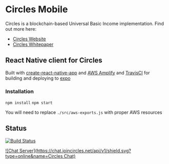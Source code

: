 # Circles Mobile

Circles is a blockchain-based Universal Basic Income implementation. Find out more here:
* [Circles Website](http://joincircles.net)
* [Circles Whitepaper](https://github.com/CirclesUBI/docs/blob/master/Circles.md)

## React Native client for Circles

Built with [create-react-native-app](https://github.com/react-community/create-react-native-app) and [AWS Amplify](https://aws.github.io/aws-amplify/) and [TravisCI](https://travis-ci.org/) for building and deploying to [expo](https://expo.io/)

### Installation
`npm install`
`npm start`

You will need to replace `./src/aws-exports.js` with proper AWS resources

## Status 
[![Build Status](https://travis-ci.org/CirclesUBI/circles-mobile.svg?branch=master)](https://travis-ci.org/CirclesUBI/circles-mobile)

[![Chat Server](https://chat.joincircles.net/api/v1/shield.svg?type=online&name=Circles Chat)](https://chat.joincircles.net)